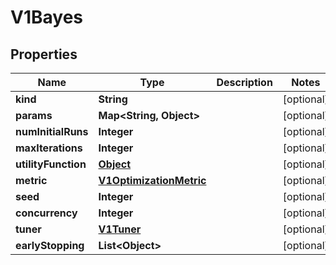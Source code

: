 

# V1Bayes

## Properties

Name | Type | Description | Notes
------------ | ------------- | ------------- | -------------
**kind** | **String** |  |  [optional]
**params** | **Map&lt;String, Object&gt;** |  |  [optional]
**numInitialRuns** | **Integer** |  |  [optional]
**maxIterations** | **Integer** |  |  [optional]
**utilityFunction** | [**Object**](.md) |  |  [optional]
**metric** | [**V1OptimizationMetric**](V1OptimizationMetric.md) |  |  [optional]
**seed** | **Integer** |  |  [optional]
**concurrency** | **Integer** |  |  [optional]
**tuner** | [**V1Tuner**](V1Tuner.md) |  |  [optional]
**earlyStopping** | **List&lt;Object&gt;** |  |  [optional]



